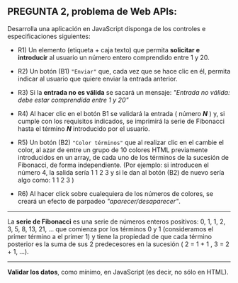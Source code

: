 ## PREGUNTA 2, problema de Web APIs:
Desarrolla una aplicación en JavaScript disponga de los controles e especificaciones siguientes:

* R1) Un elemento (etiqueta + caja texto) que permita **solicitar e introducir** al usuario un número entero comprendido entre 1 y 20.

* R2) Un botón (B1) ``"Enviar"`` que, cada vez que se hace clic en él, permita indicar al usuario que quiere enviar la entrada anterior.
      
* R3) Si la **entrada no es válida** se sacará un mensaje: *"Entrada no válida: debe estar comprendida entre 1 y 20"*
      
* R4) Al hacer clic en el botón B1 se validará la entrada ( número ***N*** ) y, si cumple con los requisitos indicados, se imprimirá la serie de Fibonacci hasta el término ***N*** introducido por el usuario.
      
* R5) Un botón (B2) ``"Color términos"`` que al realizar clic en el cambie el color, al azar de entre un grupo de 10 colores HTML previamente introducidos en un array, de cada uno de los términos de la sucesión de Fibonacci, de forma independiente. (Por ejemplo: si introducen el número 4, la salida sería 1 1 2 3 y si le dan al botón (B2) de nuevo sería algo como:  1 1 2 3 )
      
* R6) Al hacer click sobre cualequiera de los números de colores, se creará un efecto de parpadeo *"aparecer/desaparecer"*.
---------------------------------------------------------
La **serie de Fibonacci** es una serie de números enteros positivos: 0, 1, 1, 2, 3, 5, 8, 13, 21, ... que comienza por los términos 0 y 1 (consideramos el primer término a el primer 1) y tiene la propiedad de que cada término posterior es la suma de sus 2 predecesores en la sucesión ( 2 = 1 + 1 , 3 = 2 + 1, ...).

---------------------------------------------------
**Validar los datos**, como mínimo, en JavaScript (es decir, no sólo en HTML).